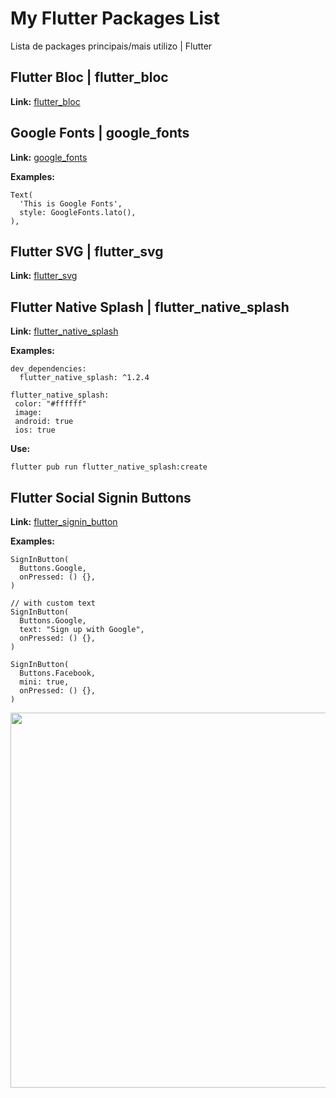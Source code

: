 # My Flutter Packages List
Lista de packages principais/mais utilizo | Flutter

## Flutter Bloc | flutter_bloc
**Link:**
[flutter_bloc](https://pub.dev/packages/flutter_bloc)
  
  
  
  
  
## Google Fonts | google_fonts
**Link:**
[google_fonts](https://pub.dev/packages/google_fonts)

**Examples:**
```
Text(
  'This is Google Fonts',
  style: GoogleFonts.lato(),
), 
```
  
  
  
  
## Flutter SVG | flutter_svg
**Link:**
[flutter_svg](https://pub.dev/packages/google_fonts)
  
  
  
  
## Flutter Native Splash | flutter_native_splash
**Link:**
[flutter_native_splash](https://pub.dev/packages/flutter_native_splash)

**Examples:**
```
dev_dependencies:
  flutter_native_splash: ^1.2.4
```

```
flutter_native_splash:
 color: "#ffffff"
 image:
 android: true
 ios: true
```

**Use:**
```
flutter pub run flutter_native_splash:create
```
  
  
  
  
## Flutter Social Signin Buttons
**Link:**
[flutter_signin_button](https://pub.dev/packages/flutter_signin_button)

**Examples:**
```
SignInButton(
  Buttons.Google,
  onPressed: () {},
)  
```

```
// with custom text  
SignInButton(
  Buttons.Google,
  text: "Sign up with Google",
  onPressed: () {},
)
```

```
SignInButton(
  Buttons.Facebook,
  mini: true,
  onPressed: () {},
)
```

<img src="https://github.com/ZaynJarvis/Flutter-Sign-in-Button/raw/master/showcase.png" height="600em"/>

